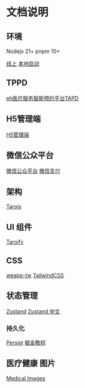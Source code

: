 # 文档说明

## 环境

Nodejs 21+
pnpm 10+

[线上](https://chr.eh-med.com/hmall/#)
[本地启动](http://localhost:10086/index#/pages/index/index)

## TPPD

[eh医疗服务智能预约平台TAPD](https://www.tapd.cn/tapd_fe/63673026/story/list?categoryId=1163673026001000206&useScene=storyList&groupType=&conf_id=1163673026001004237)

## H5管理端

[H5管理端](https://testpay.eh-med.com/zhfy/login)

## 微信公众平台

[微信公众平台](https://mp.weixin.qq.com/wxamp/home/guide?token=531739113&lang=zh_CN)
[微信支付](https://pay.weixin.qq.com/doc/v3/merchant/4012791857)

## 架构

[Tarojs](https://docs.taro.zone/docs/)

## UI 组件

[Taroify](https://taroify.github.io/taroify.com/introduce/)

## CSS

[weapp-tw](https://weapp-tw.icebreaker.top/docs/quick-start/v4/taro-vite)
[TailwindCSS](https://tailwindcss.com/)

## 状态管理

[Zustand](https://github.com/pmndrs/zustand)
[Zustand 中文](https://awesomedevin.github.io/zustand-vue/docs/introduce/start/zustand)

### 持久化

[Persist](https://zustand.docs.pmnd.rs/middlewares/persist)
[掘金教程](https://juejin.cn/post/7406247350668804105)

## 医疗健康 图片

[Medical Images](https://www.svgrepo.com/collection/medical-and-health/)
